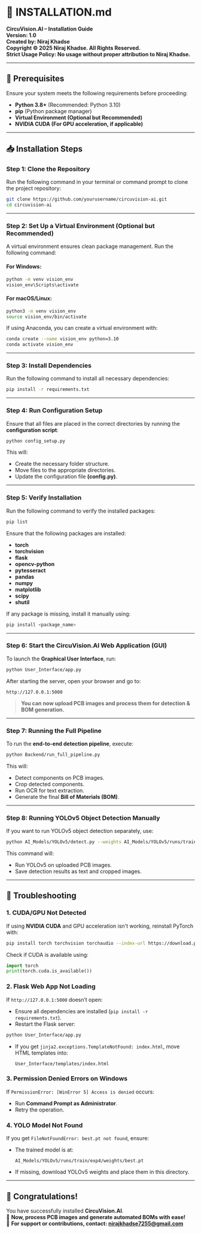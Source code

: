 # **📄 INSTALLATION.md**
**CircuVision.AI – Installation Guide**  
**Version: 1.0**  
**Created by: Niraj Khadse**  
**Copyright © 2025 Niraj Khadse. All Rights Reserved.**  
**Strict Usage Policy: No usage without proper attribution to Niraj Khadse.**  

---

## **📌 Prerequisites**
Ensure your system meets the following requirements before proceeding:

- **Python 3.8+** (Recommended: Python 3.10)
- **pip** (Python package manager)
- **Virtual Environment (Optional but Recommended)**
- **NVIDIA CUDA (For GPU acceleration, if applicable)**  

---

## **📥 Installation Steps**

### **Step 1: Clone the Repository**
Run the following command in your terminal or command prompt to clone the project repository:
```bash
git clone https://github.com/yourusername/circuvision-ai.git
cd circuvision-ai
```

---

### **Step 2: Set Up a Virtual Environment (Optional but Recommended)**
A virtual environment ensures clean package management. Run the following command:

#### **For Windows:**
```bash
python -m venv vision_env
vision_env\Scripts\activate
```

#### **For macOS/Linux:**
```bash
python3 -m venv vision_env
source vision_env/bin/activate
```

If using Anaconda, you can create a virtual environment with:
```bash
conda create --name vision_env python=3.10
conda activate vision_env
```

---

### **Step 3: Install Dependencies**
Run the following command to install all necessary dependencies:
```bash
pip install -r requirements.txt
```

---

### **Step 4: Run Configuration Setup**
Ensure that all files are placed in the correct directories by running the **configuration script**:
```bash
python config_setup.py
```
This will:
- Create the necessary folder structure.
- Move files to the appropriate directories.
- Update the configuration file **(config.py)**.

---

### **Step 5: Verify Installation**
Run the following command to verify the installed packages:
```bash
pip list
```
Ensure that the following packages are installed:
- **torch**
- **torchvision**
- **flask**
- **opencv-python**
- **pytesseract**
- **pandas**
- **numpy**
- **matplotlib**
- **scipy**
- **shutil**

If any package is missing, install it manually using:
```bash
pip install <package_name>
```

---

### **Step 6: Start the CircuVision.AI Web Application (GUI)**
To launch the **Graphical User Interface**, run:
```bash
python User_Interface/app.py
```
After starting the server, open your browser and go to:
```
http://127.0.0.1:5000
```
> **You can now upload PCB images and process them for detection & BOM generation.**

---

### **Step 7: Running the Full Pipeline**
To run the **end-to-end detection pipeline**, execute:
```bash
python Backend/run_full_pipeline.py
```
This will:
- Detect components on PCB images.
- Crop detected components.
- Run OCR for text extraction.
- Generate the final **Bill of Materials (BOM)**.

---

### **Step 8: Running YOLOv5 Object Detection Manually**
If you want to run YOLOv5 object detection separately, use:
```bash
python AI_Models/YOLOv5/detect.py --weights AI_Models/YOLOv5/runs/train/exp4/weights/best.pt --source User_Interface/uploads --save-txt --save-crop
```
This command will:
- Run YOLOv5 on uploaded PCB images.
- Save detection results as text and cropped images.

---

## **🎯 Troubleshooting**
### **1. CUDA/GPU Not Detected**
If using **NVIDIA CUDA** and GPU acceleration isn't working, reinstall PyTorch with:
```bash
pip install torch torchvision torchaudio --index-url https://download.pytorch.org/whl/cu118
```
Check if CUDA is available using:
```python
import torch
print(torch.cuda.is_available())
```

### **2. Flask Web App Not Loading**
If `http://127.0.0.1:5000` doesn’t open:
- Ensure all dependencies are installed (`pip install -r requirements.txt`).
- Restart the Flask server:  
```bash
python User_Interface/app.py
```
- If you get `jinja2.exceptions.TemplateNotFound: index.html`, move HTML templates into:
  ```
  User_Interface/templates/index.html
  ```

### **3. Permission Denied Errors on Windows**
If `PermissionError: [WinError 5] Access is denied` occurs:
- Run **Command Prompt as Administrator**.
- Retry the operation.

### **4. YOLO Model Not Found**
If you get `FileNotFoundError: best.pt not found`, ensure:
- The trained model is at:
  ```
  AI_Models/YOLOv5/runs/train/exp4/weights/best.pt
  ```
- If missing, download YOLOv5 weights and place them in this directory.

---

## **🎉 Congratulations!**
You have successfully installed **CircuVision.AI**.  
🚀 **Now, process PCB images and generate automated BOMs with ease!**  
📧 **For support or contributions, contact: nirajkhadse7255@gmail.com** 

